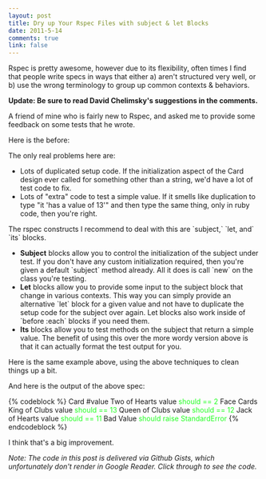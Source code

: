 ```yaml
--- 
layout: post
title: Dry up Your Rspec Files with subject & let Blocks
date: 2011-5-14
comments: true
link: false
---
```

<p>Rspec is pretty awesome, however due to its flexibility, often times I find that people write specs in ways that either a) aren't structured very well, or b) use the wrong terminology to group up common contexts &amp; behaviors.</p>

<p><strong>Update:  Be sure to read David Chelimsky's suggestions in the comments.</strong></p>

<p>A friend of mine who is fairly new to Rspec, and asked me to provide some feedback on some tests that he wrote.<br /></p>
<p>Here is the before:</p>

<script src="https://gist.github.com/972835.js?file=original_card_spec.rb"></script>

<p>The only real problems here are:</p>
<ul>
  <li>Lots of duplicated setup code. If the initialization aspect of the Card design ever called for something other than a string, we'd have a lot of test code to fix.</li>

  <li>Lots of "extra" code to test a simple value. If it smells like duplication to type "it 'has a value of 13'" and then type the same thing, only in ruby code, then you're right.</li>
</ul>
<p>The rspec constructs I recommend to deal with this are `subject,` `let, and` `its` blocks.</p>
<ul>
  <li><b><span style="font-weight: normal;"><b>Subject</b> blocks allow you to control the initialization of the subject under test. If you don't have any custom initialization required, then you're given a default `subject` method already. All it does is call `new` on the class you're testing.</span></b></li>

  <li><span style="font-weight: normal;"><b>Let</b> blocks allow you to provide some input to the subject block that change in various contexts. This way you can simply provide an alternative `let` block for a given value and not have to duplicate the setup code for the subject over again. Let blocks also work inside of `before :each` blocks if you need them.</span><br /></li>

  <li><span style="font-weight: normal;"><b>Its</b> blocks allow you to test methods on the subject that return a simple value. The benefit of using this over the more wordy version above is that it can actually format the test output for you.</span><br /></li>
</ul>
<p>Here is the same example above, using the above techniques to clean things up a bit.</p>

<script src="https://gist.github.com/972835.js?file=better_card_spec.rb"></script>

<p>And here is the output of the above spec:</p>
{% codeblock %}
Card
  #value
    Two of Hearts
      value
        <span style="color: #2f2">should == 2</span>
    Face Cards
      King of Clubs
        value
          <span style="color: #2f2">should == 13</span>
      Queen of Clubs
        value
          <span style="color: #2f2">should == 12</span>
      Jack of Hearts
        value
          <span style="color: #2f2">should == 11</span>
    Bad Value
      <span style="color: #2f2">should raise StandardError</span>
{% endcodeblock %}
<p>I think that's a big improvement.</p>

<p><em>Note:  The code in this post is delivered via Github Gists, which unfortunately don't render in Google Reader.  Click through to see the code.</em></p>
